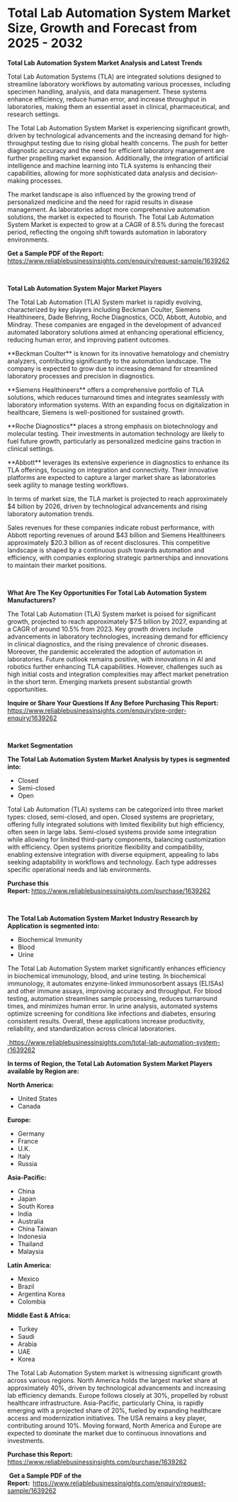 <p><h1>Total Lab Automation System Market Size, Growth and Forecast from 2025 - 2032</h1></p><p><strong>Total Lab Automation System Market Analysis and Latest Trends</strong></p>
<p><p>Total Lab Automation Systems (TLA) are integrated solutions designed to streamline laboratory workflows by automating various processes, including specimen handling, analysis, and data management. These systems enhance efficiency, reduce human error, and increase throughput in laboratories, making them an essential asset in clinical, pharmaceutical, and research settings. </p><p>The Total Lab Automation System Market is experiencing significant growth, driven by technological advancements and the increasing demand for high-throughput testing due to rising global health concerns. The push for better diagnostic accuracy and the need for efficient laboratory management are further propelling market expansion. Additionally, the integration of artificial intelligence and machine learning into TLA systems is enhancing their capabilities, allowing for more sophisticated data analysis and decision-making processes.</p><p>The market landscape is also influenced by the growing trend of personalized medicine and the need for rapid results in disease management. As laboratories adopt more comprehensive automation solutions, the market is expected to flourish. The Total Lab Automation System Market is expected to grow at a CAGR of 8.5% during the forecast period, reflecting the ongoing shift towards automation in laboratory environments.</p></p>
<p><strong>Get a Sample PDF of the Report:&nbsp;</strong> <a href="https://www.reliablebusinessinsights.com/enquiry/request-sample/1639262?utm_campaign=2809&utm_medium=2&utm_source=Github&utm_content=ia&utm_term=14042025&utm_id=total-lab-automation-system">https://www.reliablebusinessinsights.com/enquiry/request-sample/1639262</a></p>
<p>&nbsp;</p>
<p><strong>Total Lab Automation System Major Market Players</strong></p>
<p><p>The Total Lab Automation (TLA) System market is rapidly evolving, characterized by key players including Beckman Coulter, Siemens Healthineers, Dade Behring, Roche Diagnostics, OCD, Abbott, Autobio, and Mindray. These companies are engaged in the development of advanced automated laboratory solutions aimed at enhancing operational efficiency, reducing human error, and improving patient outcomes.</p><p>**Beckman Coulter** is known for its innovative hematology and chemistry analyzers, contributing significantly to the automation landscape. The company is expected to grow due to increasing demand for streamlined laboratory processes and precision in diagnostics.</p><p>**Siemens Healthineers** offers a comprehensive portfolio of TLA solutions, which reduces turnaround times and integrates seamlessly with laboratory information systems. With an expanding focus on digitalization in healthcare, Siemens is well-positioned for sustained growth.</p><p>**Roche Diagnostics** places a strong emphasis on biotechnology and molecular testing. Their investments in automation technology are likely to fuel future growth, particularly as personalized medicine gains traction in clinical settings.</p><p>**Abbott** leverages its extensive experience in diagnostics to enhance its TLA offerings, focusing on integration and connectivity. Their innovative platforms are expected to capture a larger market share as laboratories seek agility to manage testing workflows.</p><p>In terms of market size, the TLA market is projected to reach approximately $4 billion by 2026, driven by technological advancements and rising laboratory automation trends. </p><p>Sales revenues for these companies indicate robust performance, with Abbott reporting revenues of around $43 billion and Siemens Healthineers approximately $20.3 billion as of recent disclosures. This competitive landscape is shaped by a continuous push towards automation and efficiency, with companies exploring strategic partnerships and innovations to maintain their market positions.</p></p>
<p>&nbsp;</p>
<p><strong>What Are The Key Opportunities For Total Lab Automation System Manufacturers?</strong></p>
<p><p>The Total Lab Automation (TLA) System market is poised for significant growth, projected to reach approximately $7.5 billion by 2027, expanding at a CAGR of around 10.5% from 2023. Key growth drivers include advancements in laboratory technologies, increasing demand for efficiency in clinical diagnostics, and the rising prevalence of chronic diseases. Moreover, the pandemic accelerated the adoption of automation in laboratories. Future outlook remains positive, with innovations in AI and robotics further enhancing TLA capabilities. However, challenges such as high initial costs and integration complexities may affect market penetration in the short term. Emerging markets present substantial growth opportunities.</p></p>
<p><strong>Inquire or Share Your Questions If Any Before Purchasing This Report:</strong> <a href="https://www.reliablebusinessinsights.com/enquiry/pre-order-enquiry/1639262?utm_campaign=2809&utm_medium=2&utm_source=Github&utm_content=ia&utm_term=14042025&utm_id=total-lab-automation-system">https://www.reliablebusinessinsights.com/enquiry/pre-order-enquiry/1639262</a></p>
<p>&nbsp;</p>
<p><strong>Market Segmentation</strong></p>
<p><strong>The Total Lab Automation System Market Analysis by types is segmented into:</strong></p>
<p><ul><li>Closed</li><li>Semi-closed</li><li>Open</li></ul></p>
<p><p>Total Lab Automation (TLA) systems can be categorized into three market types: closed, semi-closed, and open. Closed systems are proprietary, offering fully integrated solutions with limited flexibility but high efficiency, often seen in large labs. Semi-closed systems provide some integration while allowing for limited third-party components, balancing customization with efficiency. Open systems prioritize flexibility and compatibility, enabling extensive integration with diverse equipment, appealing to labs seeking adaptability in workflows and technology. Each type addresses specific operational needs and lab environments.</p></p>
<p><strong>Purchase this Report:&nbsp;</strong><a href="https://www.reliablebusinessinsights.com/purchase/1639262?utm_campaign=2809&utm_medium=2&utm_source=Github&utm_content=ia&utm_term=14042025&utm_id=total-lab-automation-system">https://www.reliablebusinessinsights.com/purchase/1639262</a></p>
<p>&nbsp;</p>
<p><strong>The Total Lab Automation System Market Industry Research by Application is segmented into:</strong></p>
<p><ul><li>Biochemical Immunity</li><li>Blood</li><li>Urine</li></ul></p>
<p><p>The Total Lab Automation System market significantly enhances efficiency in biochemical immunology, blood, and urine testing. In biochemical immunology, it automates enzyme-linked immunosorbent assays (ELISAs) and other immune assays, improving accuracy and throughput. For blood testing, automation streamlines sample processing, reduces turnaround times, and minimizes human error. In urine analysis, automated systems optimize screening for conditions like infections and diabetes, ensuring consistent results. Overall, these applications increase productivity, reliability, and standardization across clinical laboratories.</p></p>
<p><a href="https://www.reliablebusinessinsights.com/total-lab-automation-system-r1639262?utm_campaign=2809&utm_medium=2&utm_source=Github&utm_content=ia&utm_term=14042025&utm_id=total-lab-automation-system">&nbsp;https://www.reliablebusinessinsights.com/total-lab-automation-system-r1639262</a></p>
<p><strong>In terms of Region, the Total Lab Automation System Market Players available by Region are:</strong></p>
<p>
    <p> <strong> North America: </strong>
        <ul>
            <li>United States</li>
            <li>Canada</li>
        </ul>
        </p> 
    <p> <strong> Europe: </strong>
        <ul>
            <li>Germany</li>
            <li>France</li>
            <li>U.K.</li>
            <li>Italy</li>
            <li>Russia</li>
        </ul>
        </p> 
    <p> <strong> Asia-Pacific: </strong>
        <ul>
            <li>China</li>
            <li>Japan</li>
            <li>South Korea</li>
            <li>India</li>
            <li>Australia</li>
            <li>China Taiwan</li>
            <li>Indonesia</li>
            <li>Thailand</li>
            <li>Malaysia</li>
        </ul>
        </p> 
    <p> <strong> Latin America: </strong>
        <ul>
            <li>Mexico</li>
            <li>Brazil</li>
            <li>Argentina Korea</li>
            <li>Colombia</li>
        </ul>
        </p> 
    <p> <strong> Middle East & Africa: </strong>
        <ul>
            <li>Turkey</li>
            <li>Saudi</li>
            <li>Arabia</li>
            <li>UAE</li>
            <li>Korea</li>
        </ul>
    </p>
    </p>
<p><p>The Total Lab Automation System market is witnessing significant growth across various regions. North America holds the largest market share at approximately 40%, driven by technological advancements and increasing lab efficiency demands. Europe follows closely at 30%, propelled by robust healthcare infrastructure. Asia-Pacific, particularly China, is rapidly emerging with a projected share of 20%, fueled by expanding healthcare access and modernization initiatives. The USA remains a key player, contributing around 10%. Moving forward, North America and Europe are expected to dominate the market due to continuous innovations and investments.</p></p>
<p><strong>Purchase this Report: </strong><a href="https://www.reliablebusinessinsights.com/purchase/1639262?utm_campaign=2809&utm_medium=2&utm_source=Github&utm_content=ia&utm_term=14042025&utm_id=total-lab-automation-system">https://www.reliablebusinessinsights.com/purchase/1639262</a></p>
<p>&nbsp;<strong>Get a Sample PDF of the Report:&nbsp;&nbsp;</strong><a href="https://www.reliablebusinessinsights.com/enquiry/request-sample/1639262?utm_campaign=2809&utm_medium=2&utm_source=Github&utm_content=ia&utm_term=14042025&utm_id=total-lab-automation-system">https://www.reliablebusinessinsights.com/enquiry/request-sample/1639262</a></p>
<p><strong></strong></p>
<p><p></p><p></p><p></p></p>